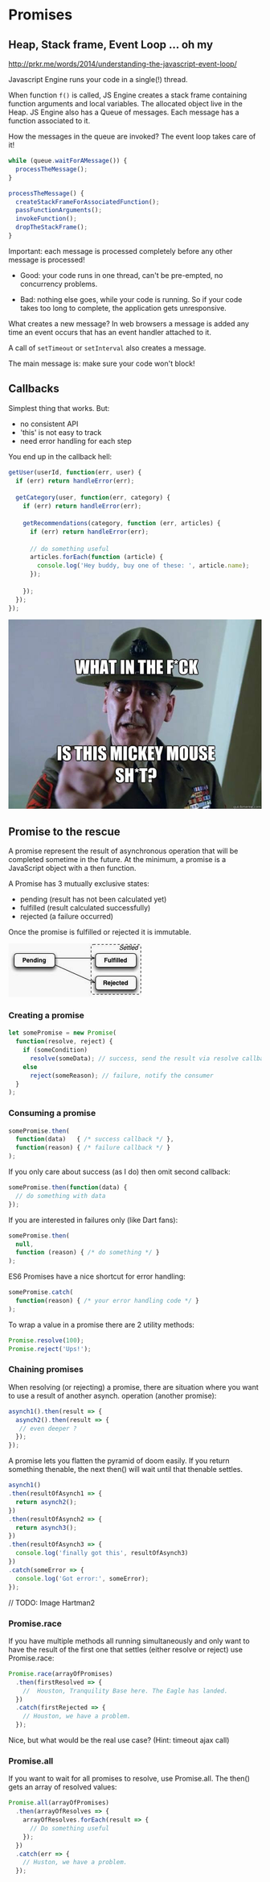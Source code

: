 # Promises

## Heap, Stack frame, Event Loop ... oh my 

http://prkr.me/words/2014/understanding-the-javascript-event-loop/

Javascript Engine runs your code in a single(!) thread. 

When function ```f()``` is called, JS Engine creates a stack frame containing function arguments and local variables. 
The allocated object live in the Heap.
JS Engine also has a Queue of messages. Each message has a function associated to it.

How the messages in the queue are invoked? The event loop takes care of it!

```Javascript
while (queue.waitForAMessage()) {
  processTheMessage();
}
```
```Javascript
processTheMessage() {
  createStackFrameForAssociatedFunction();
  passFunctionArguments();
  invokeFunction();
  dropTheStackFrame();
}
```

Important: each message is processed completely before any other message is processed!

- Good: your code runs in one thread, can't be pre-empted, no concurrency problems.

- Bad: nothing else goes, while your code is running. So if your code takes too long to complete, the application gets unresponsive.

What creates a new message?
In web browsers a message is added any time an event occurs that has an event handler attached to it.

A call of ```setTimeout``` or ```setInterval``` also creates a message.

The main message is: make sure your code won't block!


## Callbacks
Simplest thing that works. But:

- no consistent API
- 'this' is not easy to track
- need error handling for each step

You end up in the callback hell:

```Javascript
getUser(userId, function(err, user) {
  if (err) return handleError(err);

  getCategory(user, function(err, category) {
    if (err) return handleError(err);

    getRecommendations(category, function (err, articles) {
      if (err) return handleError(err);

      // do something useful
      articles.forEach(function (article) {
        console.log('Hey buddy, buy one of these: ', article.name);
      });

    });
  });
});
```


![Callback hell](../assets/callbackhell-hartman.jpg)



## Promise to the rescue

A promise represent the result of asynchronous operation that will be completed sometime in the future. 
At the minimum, a promise is a JavaScript object with a then function.

A Promise has 3 mutually exclusive states:

- pending (result has not been calculated yet)
- fulfilled (result calculated successfully)
- rejected (a failure occurred)

Once the promise is fulfilled or rejected it is immutable.

![State of promise](../assets/promise_states_simple.jpg)

### Creating a promise

```Javascript
let somePromise = new Promise(
  function(resolve, reject) {
    if (someCondition)
      resolve(someData); // success, send the result via resolve callback
    else
      reject(someReason); // failure, notify the consumer
  }
);
```

### Consuming a promise

```Javascript
somePromise.then(
  function(data)   { /* success callback */ },
  function(reason) { /* failure callback */ }
);
```

If you only care about success (as I do) then omit second callback:

```Javascript
somePromise.then(function(data) {
  // do something with data
});
```

If you are interested in failures only (like Dart fans):

```Javascript
somePromise.then(
  null,
  function (reason) { /* do something */ }
);
```

ES6 Promises have a nice shortcut for error handling:

```Javascript
somePromise.catch(
  function(reason) { /* your error handling code */ }
);
```

To wrap a value in a promise there are 2 utility methods:

```Javascript
Promise.resolve(100);
Promise.reject('Ups!');
```

### Chaining promises

When resolving (or rejecting) a promise, there are situation where you want to use a result of another asynch. operation (another promise):

```Javascript
asynch1().then(result => {
  asynch2().then(result => {
   // even deeper ?
  });
});
```
A promise lets you flatten the pyramid of doom easily. If you return something thenable, the next then() will wait until that thenable settles.

```Javascript
asynch1()
.then(resultOfAsynch1 => {
  return asynch2();
})
.then(resultOfAsynch2 => {
  return asynch3();
})
.then(resultOfAsynch3 => {
  console.log('finally got this', resultOfAsynch3)
})
.catch(someError => {
  console.log('Got error:', someError);
});
```
// TODO: Image Hartman2

### Promise.race

If you have multiple methods all running simultaneously and only want to have the result of the first one that settles (either resolve or reject) use Promise.race:

```Javascript
Promise.race(arrayOfPromises)
  .then(firstResolved => {
    //  Houston, Tranquility Base here. The Eagle has landed.
  })
  .catch(firstRejected => {
    // Houston, we have a problem.
  });
```
Nice, but what would be the real use case? (Hint: timeout ajax call)

### Promise.all

If you want to wait for all promises to resolve, use Promise.all. The then() gets an array of resolved values:

```Javascript
Promise.all(arrayOfPromises)
  .then(arrayOfResolves => {
    arrayOfResolves.forEach(result => {
      // Do something useful
    });
  })
  .catch(err => {
    // Huston, we have a problem.
  });
```